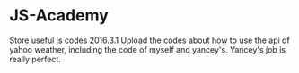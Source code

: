 # JS-Academy
Store useful js codes
  2016.3.1 
Upload the codes about how to use the api of yahoo weather, including the code of myself and yancey's. Yancey's job is really perfect.
